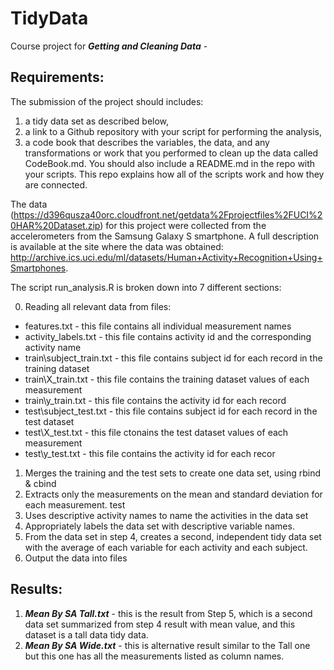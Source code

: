 # TidyData


Course project for **_Getting and Cleaning Data_** - 

## Requirements:

The submission of the project should includes:

1. a tidy data set as described below, 
2. a link to a Github repository with your script for performing the analysis,
3. a code book that describes the variables, the data, and any transformations or work that you performed to clean up the data called CodeBook.md. You should also include a README.md in the repo with your scripts. This repo explains how all of the scripts work and how they are connected.  

The data (https://d396qusza40orc.cloudfront.net/getdata%2Fprojectfiles%2FUCI%20HAR%20Dataset.zip) for this project were collected from the accelerometers from the Samsung Galaxy S smartphone. A full description is available at the site where the data was obtained:
http://archive.ics.uci.edu/ml/datasets/Human+Activity+Recognition+Using+Smartphones.

The script run_analysis.R is broken down into 7 different sections:

0. Reading all relevant data from files:
  * features.txt - this file contains all individual measurement names
  * activity_labels.txt - this file contains activity id and the corresponding activity name
  * train\subject_train.txt - this file contains subject id for each record in the training dataset
  * train\X_train.txt - this file contains the training dataset values of each measurement
  * train\y_train.txt - this file contains the activity id for each record
  * test\subject_test.txt - this file contains subject id for each record in the test dataset
  * test\X_test.txt - this file ctonains the test dataset values of each measurement
  * test\y_test.txt - this file contains the activity id for each recor
1. Merges the training and the test sets to create one data set, using rbind & cbind
2. Extracts only the measurements on the mean and standard deviation for each measurement. test
3. Uses descriptive activity names to name the activities in the data set
4. Appropriately labels the data set with descriptive variable names. 
5. From the data set in step 4, creates a second, independent tidy data set with the average of each variable for each activity and each subject.
6. Output the data into files

## Results:

1. **_Mean By SA Tall.txt_** - this is the result from Step 5, which is a second data set summarized from step 4 result with mean value, and this dataset is a tall data tidy data.
2. **_Mean By SA Wide.txt_** - this is alternative result similar to the Tall one but this one has all the measurements listed as column names.





